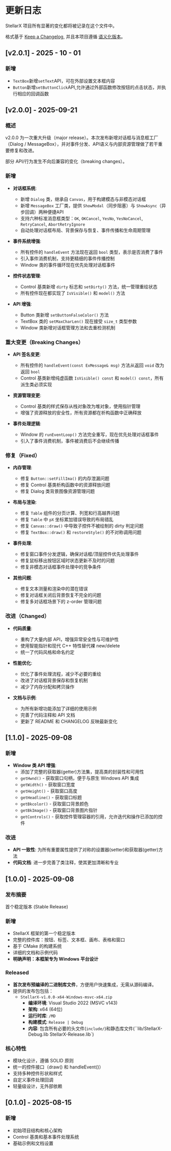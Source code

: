 # 更新日志

StellarX 项目所有显著的变化都将被记录在这个文件中。

格式基于 [Keep a Changelog](https://keepachangelog.com/en/1.0.0/),
并且本项目遵循 [语义化版本](https://semver.org/lang/zh-CN/)。

## [v2.0.1] - 2025 - 10 - 01

### 新增

- `TextBox`新增`setText`API，可在外部设置文本框内容
- `Button`新增`setButtonClick`API,允许通过外部函数修改按钮的点击状态，并执行相应的回调函数

## [v2.0.0] - 2025-09-21

### 概述
v2.0.0 为一次重大升级（major release）。本次发布新增对话框与消息框工厂（Dialog / MessageBox），并对事件分发、API语义与内部资源管理做了若干重要修复和改进。

部分 API/行为发生不向后兼容的变化（breaking changes）。

### 新增
- **对话框系统**:
  - 新增 `Dialog` 类，继承自 `Canvas`，用于构建模态与非模态对话框
  - 新增 `MessageBox` 工厂类，提供 `ShowModal`（同步阻塞）与 `ShowAsync`（异步回调）两种便捷API
  - 支持六种标准消息框类型：`OK`, `OKCancel`, `YesNo`, `YesNoCancel`, `RetryCancel`, `AbortRetryIgnore`
  - 自动处理对话框布局、背景保存与恢复、事件传播和生命周期管理

- **事件系统增强**:
  - 所有控件的 `handleEvent` 方法现在返回 `bool` 类型，表示是否消费了事件
  - 引入事件消费机制，支持更精细的事件传播控制
  - Window 类的事件循环现在优先处理对话框事件

- **控件状态管理**:
  - Control 基类新增 `dirty` 标志和 `setDirty()` 方法，统一管理重绘状态
  - 所有控件现在都实现了 `IsVisible()` 和 `model()` 方法

- **API 增强**:
  - Button 类新增 `setButtonFalseColor()` 方法
  - TextBox 类的 `setMaxCharLen()` 现在接受 `size_t` 类型参数
  - Window 类新增对话框管理方法和去重检测机制

### 重大变更（Breaking Changes）
- **API 签名变更**:
  - 所有控件的 `handleEvent(const ExMessage& msg)` 方法从返回 `void` 改为返回 `bool`
  - Control 基类新增纯虚函数 `IsVisible() const` 和 `model() const`，所有派生类必须实现

- **资源管理变更**:
  - Control 基类的样式保存从栈对象改为堆对象，使用指针管理
  - 增强了资源释放的安全性，所有资源都在析构函数中正确释放

- **事件处理逻辑**:
  - Window 的 `runEventLoop()` 方法完全重写，现在优先处理对话框事件
  - 引入了事件消费机制，事件被消费后不会继续传播

### 修复（Fixed）
- **内存管理**:
  - 修复 `Button::setFillIma()` 的内存泄漏问题
  - 修复 Control 基类析构函数中的资源释放问题
  - 修复 Dialog 类背景图像资源管理问题

- **布局与渲染**:
  - 修复 `Table` 组件的分页计算、列宽和行高越界问题
  - 修复 `Table` 中 `pX` 坐标累加错误导致的布局错乱
  - 修复 `Canvas::draw()` 中导致子控件不被绘制的 dirty 判定问题
  - 修复 `TextBox::draw()` 和 `restoreStyle()` 的不对称调用问题

- **事件处理**:
  - 修复窗口事件分发逻辑，确保对话框/顶层控件优先处理事件
  - 修复鼠标移出按钮区域时状态更新不及时的问题
  - 修复非模态对话框事件处理中的竞争条件

- **其他问题**:
  - 修复文本测量和渲染中的潜在错误
  - 修复对话框关闭后背景恢复不完全的问题
  - 修复多对话框场景下的 z-order 管理问题

### 改进（Changed）
- **代码质量**:
  - 重构了大量内部 API，增强异常安全性与可维护性
  - 使用智能指针和现代 C++ 特性替代裸 new/delete
  - 统一了代码风格和命名约定

- **性能优化**:
  - 优化了事件处理流程，减少不必要的重绘
  - 改进了对话框背景保存和恢复机制
  - 减少了内存分配和拷贝操作

- **文档与示例**:
  - 为所有新增功能添加了详细的使用示例
  - 完善了代码注释和 API 文档
  - 更新了 README 和 CHANGELOG 反映最新变化

## [1.1.0] - 2025-09-08

### 新增
- **Window 类 API 增强**:
  - 添加了完整的获取器(getter)方法集，提高类的封装性和可用性
  - `getHwnd()` - 获取窗口句柄，便于与原生 Windows API 集成
  - `getWidth()` - 获取窗口宽度
  - `getHeight()` - 获取窗口高度
  - `getHeadline()` - 获取窗口标题
  - `getBkcolor()` - 获取窗口背景颜色
  - `getBkImage()` - 获取窗口背景图片指针
  - `getControls()` - 获取控件管理容器的引用，允许迭代和操作已添加的控件

### 改进
- **API 一致性**: 为所有重要属性提供了对称的设置器(setter)和获取器(getter)方法
- **代码文档**: 进一步完善了类注释，使其更加清晰和专业

## [1.0.0] - 2025-09-08

### 发布摘要
首个稳定版本 (Stable Release)

### 新增

- StellarX 框架的第一个稳定版本
- 完整的控件库：按钮、标签、文本框、画布、表格和窗口
- 基于 CMake 的构建系统
- 详细的文档和示例代码
- **明确声明：本框架专为 Windows 平台设计**

### Released
-   **首次发布预编译的二进制库文件**，方便用户快速集成，无需从源码编译。
-   提供的发布包包括：
    -   `StellarX-v1.0.0-x64-Windows-msvc-x64.zip`
        -   **编译环境**: Visual Studio 2022 (MSVC v143)
        -   **架构**: x64 (64位)
        -   **运行时库**: `/MD` 
        -   **构建模式**: `Release | Debug`
        -   **内容**: 包含所有必要的头文件(`include/`)和静态库文件(``lib/StellarX-Debug.lib StellarX-Release.lib`)

### 核心特性
- 模块化设计，遵循 SOLID 原则
- 统一的控件接口（draw() 和 handleEvent()）
- 支持多种控件形状和样式
- 自定义事件处理回调
- 轻量级设计，无外部依赖

## [0.1.0] - 2025-08-15
### 新增
- 初始项目结构和核心架构
- Control 基类和基本事件处理系统
- 基础示例和文档设置